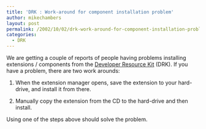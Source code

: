 ```yaml
---
title: 'DRK : Work-around for component installation problem'
author: mikechambers
layout: post
permalink: /2002/10/02/drk-work-around-for-component-installation-problem/
categories:
  - DRK
---
```



We are getting a couple of reports of people having problems installing extensions / components from the [Developer Resource Kit][1] (DRK). If you have a problem, there are two work arounds:  
  
1.  When the extension manager opens, save the extension to your hard-drive, and install it from there.
  
2.  Manually copy the extension from the CD to the hard-drive and then install.

  
Using one of the steps above should solve the problem.

 [1]: http://www.macromedia.com/software/drk/